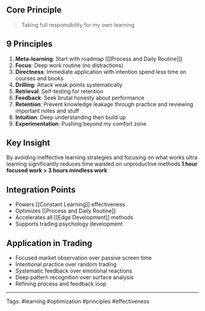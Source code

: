 ## Core Principle
> Taking full responsibility for my own learning

## 9 Principles
1. **Meta-learning**: Start with roadmap ([[Process and Daily Routine]])
2. **Focus**: Deep work routine (no distractions)
3. **Directness**: Immediate application with intention spend less time on courses and books
4. **Drilling**: Attack weak points systematically
5. **Retrieval**: Self-testing for retention
6. **Feedback**: Seek brutal honesty about performance
7. **Retention**: Prevent knowledge leakage through practice and reviewing important notes and stuff
8. **Intuition**: Deep understanding then build up
9. **Experimentation**: Pushing beyond my comfort zone

## Key Insight
By avoiding ineffective learning strategies and focusing on what works ultra learning significantly reduces time waisted on unproductive methods
**1 hour focused work > 3 hours mindless work**

## Integration Points
- Powers [[Constant Learning]] effectiveness
- Optimizes [[Process and Daily Routine]]
- Accelerates all [[Edge Development]] methods
- Supports trading psychology development

## Application in Trading
- Focused market observation over passive screen time
- Intentional practice over random trading
- Systematic feedback over emotional reactions
- Deep pattern recognition over surface analysis
- Refining process and feedback loop



---
Tags: #learning #optimization #principles #effectiveness